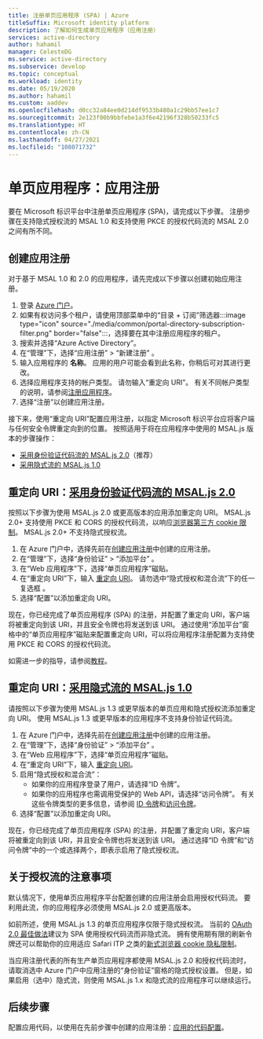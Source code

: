 ```yaml
---
title: 注册单页应用程序 (SPA) | Azure
titleSuffix: Microsoft identity platform
description: 了解如何生成单页应用程序（应用注册）
services: active-directory
author: hahamil
manager: CelesteDG
ms.service: active-directory
ms.subservice: develop
ms.topic: conceptual
ms.workload: identity
ms.date: 05/19/2020
ms.author: hahamil
ms.custom: aaddev
ms.openlocfilehash: d0cc32a84ee0d214df9533b480a1c29bb57ee1c7
ms.sourcegitcommit: 2e123f00b9bbfebe1a3f6e42196f328b50233fc5
ms.translationtype: HT
ms.contentlocale: zh-CN
ms.lasthandoff: 04/27/2021
ms.locfileid: "108071732"
---
```

# <a name="single-page-application-app-registration"></a>单页应用程序：应用注册

要在 Microsoft 标识平台中注册单页应用程序 (SPA)，请完成以下步骤。 注册步骤在支持隐式授权流的 MSAL 1.0 和支持使用 PKCE 的授权代码流的 MSAL 2.0 之间有所不同。

## <a name="create-the-app-registration"></a>创建应用注册

对于基于 MSAL 1.0 和 2.0 的应用程序，请先完成以下步骤以创建初始应用注册。

1. 登录 <a href="https://portal.azure.com/" target="_blank">Azure 门户</a>。
1. 如果有权访问多个租户，请使用顶部菜单中的“目录 + 订阅”筛选器:::image type="icon" source="./media/common/portal-directory-subscription-filter.png" border="false":::，选择要在其中注册应用程序的租户。
1. 搜索并选择“Azure Active Directory”。
1. 在“管理”下，选择“应用注册” > “新建注册”  。
1. 输入应用程序的 **名称**。 应用的用户可能会看到此名称，你稍后可对其进行更改。
1. 选择应用程序支持的帐户类型。 请勿输入“重定向 URI”。 有关不同帐户类型的说明，请参阅[注册应用程序](quickstart-register-app.md)。
1. 选择“注册”以创建应用注册。

接下来，使用“重定向 URI”配置应用注册，以指定 Microsoft 标识平台应将客户端与任何安全令牌重定向到的位置。 按照适用于将在应用程序中使用的 MSAL.js 版本的步骤操作：

- [采用身份验证代码流的 MSAL.js 2.0](#redirect-uri-msaljs-20-with-auth-code-flow)（推荐）
- [采用隐式流的 MSAL.js 1.0](#redirect-uri-msaljs-10-with-implicit-flow)

## <a name="redirect-uri-msaljs-20-with-auth-code-flow"></a>重定向 URI：[采用身份验证代码流的 MSAL.js 2.0](https://github.com/AzureAD/microsoft-authentication-library-for-js/tree/dev/lib/msal-browser)

按照以下步骤为使用 MSAL.js 2.0 或更高版本的应用添加重定向 URI。 MSAL.js 2.0+ 支持使用 PKCE 和 CORS 的授权代码流，以响应[浏览器第三方 cookie 限制](reference-third-party-cookies-spas.md)。 MSAL.js 2.0+ 不支持隐式授权流。

1. 在 Azure 门户中，选择先前在[创建应用注册](#create-the-app-registration)中创建的应用注册。
1. 在“管理”下，选择“身份验证” > “添加平台”  。
1. 在“Web 应用程序”下，选择“单页应用程序”磁贴。
1. 在“重定向 URI”下，输入 [重定向 URI](reply-url.md)。 请勿选中“隐式授权和混合流”下的任一复选框 。
1. 选择“配置”以添加重定向 URI。

现在，你已经完成了单页应用程序 (SPA) 的注册，并配置了重定向 URI，客户端将被重定向到该 URI，并且安全令牌也将发送到该 URI。 通过使用“添加平台”窗格中的“单页应用程序”磁贴来配置重定向 URI，可以将应用程序注册配置为支持使用 PKCE 和 CORS 的授权代码流。

如需进一步的指导，请参阅[教程](tutorial-v2-javascript-auth-code.md)。

## <a name="redirect-uri-msaljs-10-with-implicit-flow"></a>重定向 URI：[采用隐式流的 MSAL.js 1.0](https://github.com/AzureAD/microsoft-authentication-library-for-js/tree/dev/lib/msal-core)

请按照以下步骤为使用 MSAL.js 1.3 或更早版本的单页应用和隐式授权流添加重定向 URI。 使用 MSAL.js 1.3 或更早版本的应用程序不支持身份验证代码流。

1. 在 Azure 门户中，选择先前在[创建应用注册](#create-the-app-registration)中创建的应用注册。
1. 在“管理”下，选择“身份验证” > “添加平台”  。
1. 在“Web 应用程序”下，选择“单页应用程序”磁贴。
1. 在“重定向 URI”下，输入 [重定向 URI](reply-url.md)。
1. 启用“隐式授权和混合流”：
    - 如果你的应用程序登录了用户，请选择“ID 令牌”。
    - 如果你的应用程序也需调用受保护的 Web API，请选择“访问令牌”。 有关这些令牌类型的更多信息，请参阅 [ID 令牌](id-tokens.md)和[访问令牌](access-tokens.md)。
1. 选择“配置”以添加重定向 URI。

现在，你已经完成了单页应用程序 (SPA) 的注册，并配置了重定向 URI，客户端将被重定向到该 URI，并且安全令牌也将发送到该 URI。 通过选择“ID 令牌”和“访问令牌”中的一个或选择两个，即表示启用了隐式授权流。

## <a name="note-about-authorization-flows"></a>关于授权流的注意事项

默认情况下，使用单页应用程序平台配置创建的应用注册会启用授权代码流。 要利用此流，你的应用程序必须使用 MSAL.js 2.0 或更高版本。

如前所述，使用 MSAL.js 1.3 的单页应用程序仅限于隐式授权流。 当前的 [OAuth 2.0 最佳做法](v2-oauth2-auth-code-flow.md)建议为 SPA 使用授权代码流而非隐式流。 拥有使用期有限的刷新令牌还可以帮助你的应用适应 Safari ITP 之类的[新式浏览器 cookie 隐私限制](reference-third-party-cookies-spas.md)。

当应用注册代表的所有生产单页应用程序都使用 MSAL.js 2.0 和授权代码流时，请取消选中 Azure 门户中应用注册的“身份验证”窗格的隐式授权设置。 但是，如果启用（选中）隐式流，则使用 MSAL.js 1.x 和隐式流的应用程序可以继续运行。

## <a name="next-steps"></a>后续步骤

配置应用代码，以使用在先前步骤中创建的应用注册：[应用的代码配置](scenario-spa-app-configuration.md)。

